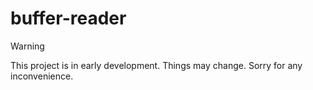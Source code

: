# buffer-reader

> [!WARNING]
> This project is in early development. Things may change. Sorry for any inconvenience.
